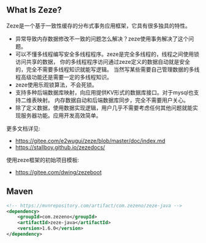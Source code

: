 ## What Is Zeze?

Zeze是一个基于一致性缓存的分布式事务应用框架，它具有很多独具的特性。
* 异常导致内存数据修改不一致的问题怎么解决？zeze使用事务解决了这个问题。
* 可以不懂多线程编写安全多线程程序。zeze是完全多线程的，线程之间使用锁访问共享的数据，
你的多线程程序访问通过zeze定义的数据自动就是安全的，完全不需要多线程知识就能写逻辑。
当然写某些需要自己管理数据的多线程高级功能还是需要一定的多线程知识。
* zeze使用乐观锁算法，不会死锁。
* 支持多种后端数据库映射，向应用提供KV形式的数据库接口。对于mysql也支持二维表映射。
内存数据自动和后端数据库同步，完全不需要用户关心。
* 除了定义数据，使用数据实现逻辑，用户几乎不需要考虑任何其他问题就能实现服务器功能。应用开发高效简单。

更多文档详见:
- https://gitee.com/e2wugui/zeze/blob/master/doc/index.md
- https://stallboy.github.io/zezedocs/

使用zeze框架的初始项目模板:
- https://gitee.com/dwing/zezeboot

## Maven

```xml
<!-- https://mvnrepository.com/artifact/com.zezeno/zeze-java -->
<dependency>
    <groupId>com.zezeno</groupId>
    <artifactId>zeze-java</artifactId>
    <version>1.6.0</version>
</dependency>
```
